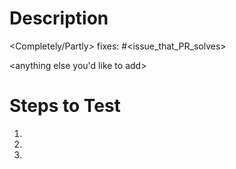 <!-- The title of your PR must follow the format "PR: Issue <issue number>: <short description>" -->
<!-- If your PR isn't related to an issue, use this format: "PR: <short description>" -->

<!-- Make sure to replace anything in angle brackets ( < > ) -->

# Description
<Completely/Partly> fixes: #<issue_that_PR_solves>

<anything else you'd like to add>

# Steps to Test <!-- (Remove this section if it is not applicable.) -->
1. <step>
2. <step>
3. <step>
